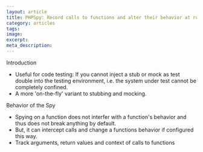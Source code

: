 ```yaml
---
layout: article
title: PHPSpy: Record calls to functions and alter their behavior at runtime
category: articles
tags:
image:
excerpt:
meta_description:
---
```


Introduction
- Useful for code testing: If you cannot inject a stub or mock as test double into the testing environment, i.e. the system under test cannot be completely confined.
- A more 'on-the-fly' variant to stubbing and mocking.

Behavior of the Spy
- Spying on a function does not interfer with a function's behavior and thus does not break anything by default.
- But, it can intercept calls and change a functions behavior if configured this way.
- Track arguments, return values and context of calls to functions
